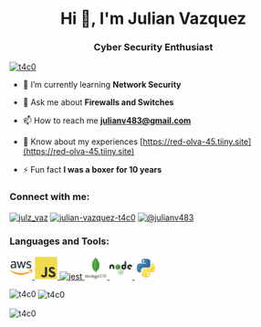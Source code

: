 <h1 align="center">Hi 👋, I'm Julian Vazquez</h1>
<h3 align="center">Cyber Security Enthusiast</h3>

<p align="left"> <a href="https://github.com/ryo-ma/github-profile-trophy"><img src="https://github-profile-trophy.vercel.app/?username=t4c0" alt="t4c0" /></a> </p>

- 🌱 I’m currently learning **Network Security**

- 💬 Ask me about **Firewalls and Switches**

- 📫 How to reach me **julianv483@gmail.com**

- 📄 Know about my experiences [https://red-olva-45.tiiny.site](https://red-olva-45.tiiny.site)

- ⚡ Fun fact **I was a boxer for 10 years**

<h3 align="left">Connect with me:</h3>
<p align="left">
<a href="https://twitter.com/julz_vaz" target="blank"><img align="center" src="https://raw.githubusercontent.com/rahuldkjain/github-profile-readme-generator/master/src/images/icons/Social/twitter.svg" alt="julz_vaz" height="30" width="40" /></a>
<a href="https://linkedin.com/in/julian-vazquez-t4c0" target="blank"><img align="center" src="https://raw.githubusercontent.com/rahuldkjain/github-profile-readme-generator/master/src/images/icons/Social/linked-in-alt.svg" alt="julian-vazquez-t4c0" height="30" width="40" /></a>
<a href="https://www.youtube.com/c/@julianv483" target="blank"><img align="center" src="https://raw.githubusercontent.com/rahuldkjain/github-profile-readme-generator/master/src/images/icons/Social/youtube.svg" alt="@julianv483" height="30" width="40" /></a>
</p>

<h3 align="left">Languages and Tools:</h3>
<p align="left"> <a href="https://aws.amazon.com" target="_blank" rel="noreferrer"> <img src="https://raw.githubusercontent.com/devicons/devicon/master/icons/amazonwebservices/amazonwebservices-original-wordmark.svg" alt="aws" width="40" height="40"/> </a> <a href="https://developer.mozilla.org/en-US/docs/Web/JavaScript" target="_blank" rel="noreferrer"> <img src="https://raw.githubusercontent.com/devicons/devicon/master/icons/javascript/javascript-original.svg" alt="javascript" width="40" height="40"/> </a> <a href="https://jestjs.io" target="_blank" rel="noreferrer"> <img src="https://www.vectorlogo.zone/logos/jestjsio/jestjsio-icon.svg" alt="jest" width="40" height="40"/> </a> <a href="https://www.mongodb.com/" target="_blank" rel="noreferrer"> <img src="https://raw.githubusercontent.com/devicons/devicon/master/icons/mongodb/mongodb-original-wordmark.svg" alt="mongodb" width="40" height="40"/> </a> <a href="https://nodejs.org" target="_blank" rel="noreferrer"> <img src="https://raw.githubusercontent.com/devicons/devicon/master/icons/nodejs/nodejs-original-wordmark.svg" alt="nodejs" width="40" height="40"/> </a> <a href="https://www.python.org" target="_blank" rel="noreferrer"> <img src="https://raw.githubusercontent.com/devicons/devicon/master/icons/python/python-original.svg" alt="python" width="40" height="40"/> </a> </p>

<p><img align="left" src="https://github-readme-stats.vercel.app/api/top-langs?username=t4c0&show_icons=true&locale=en&layout=compact" alt="t4c0" /></p>

<p>&nbsp;<img align="center" src="https://github-readme-stats.vercel.app/api?username=t4c0&show_icons=true&locale=en" alt="t4c0" /></p>

<p><img align="center" src="https://github-readme-streak-stats.herokuapp.com/?user=t4c0&" alt="t4c0" /></p>
